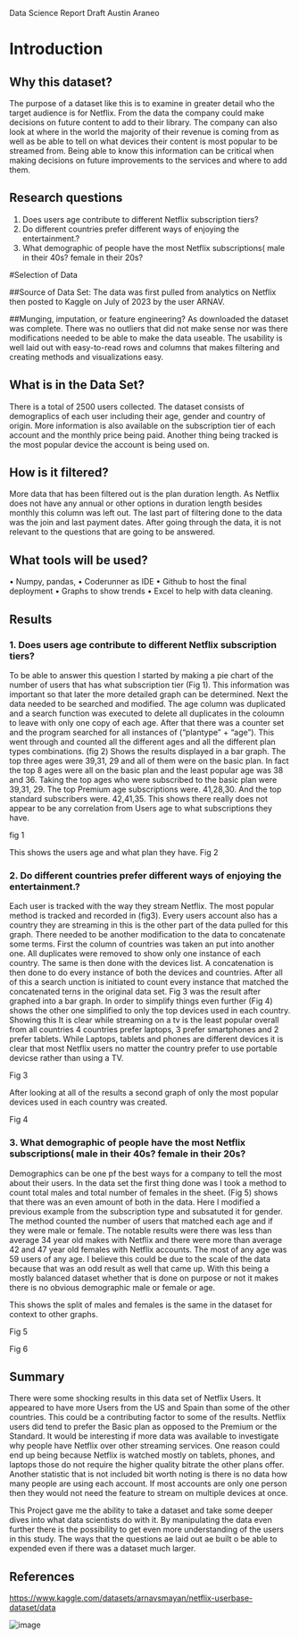 Data Science Report Draft
Austin Araneo 

# Introduction

## Why this dataset? 
The purpose of a dataset like this is to examine in greater detail who the target audience is for Netflix. From the data the company could make decisions on future content to add to their library. The company can also look at where in the world the majority of their revenue is coming from as well as be able to tell on what devices their content is most popular to be streamed from. Being able to know this information can be critical when making decisions on future improvements to the services and where to add them. 

## Research questions
1.	Does users age contribute to different Netflix subscription tiers?
2.	Do different countries prefer different ways of enjoying the entertainment.?
3.	What demographic of people have the most Netflix subscriptions( male in their 40s? female in their 20s?


#Selection of Data 

##Source of Data Set: 
The data was first pulled from analytics on Netflix then posted to Kaggle on July of 2023 by the user ARNAV. 

##Munging, imputation, or feature engineering?
As downloaded the dataset was complete. There was no outliers that did not make sense nor was there modifications needed to be able to make the data useable. The usability is well laid out with easy-to-read rows and columns that makes filtering and creating methods and visualizations easy.

## What is in the Data Set? 
There is a total of 2500 users collected. The dataset consists of demograplics of each user including their age, gender and country of origin. More information is also available on the subscription tier of each account and the monthly price being paid. Another thing being tracked is the most popular device the account is being used on. 

## How is it filtered?
More data that has been filtered out is the plan duration length. As Netflix does not have any annual or other options in duration length besides monthly this column was left out. The last part of filtering done to the data was the join and last payment dates. After going through the data, it is not relevant to the questions that are going to be answered. 

## What tools will be used? 
•	Numpy, pandas,
•	Coderunner as IDE
•	Github to host the final deployment
•	Graphs to show trends 
•	Excel to help with data cleaning.

## Results 
### 1.	Does users age contribute to different Netflix subscription tiers?

To be able to answer this question I started by making a pie chart of the number of users that has what subscription tier (Fig 1). This information was important so that later the more detailed graph can be determined. Next the data needed to be searched and modified. The age column was duplicated and a search function was executed to delete all duplicates in the coloumn to leave with only one copy of each age.  After that there was a counter set and the program searched for all instances of (“plantype” + “age”). This went through and counted all the different ages and all the different plan types combinations. (fig 2) Shows the results displayed in a bar graph. The top three ages were 39,31, 29 and all of them were on the basic plan. In fact the top 8 ages were all on the basic plan and the least popular age was 38 and 36. Taking the top ages who were subscribed to the basic plan were 39,31, 29. The top Premium age subscriptions were. 41,28,30. And the top standard subscribers were. 42,41,35.  This shows there really does not appear to be any correlation from Users age to what subscriptions they have. 


  fig 1

This shows the users age and what plan they have.
  Fig 2



### 2.	Do different countries prefer different ways of enjoying the entertainment.?

Each user is tracked with the way they stream Netflix. The most popular method is tracked and recorded in (fig3).  Every users account also has a country they are streaming in this is the other part of the data pulled for this graph. There needed to be another modification to the data to concatenate some terms. First the column of countries was taken an put into another one. All duplicates were removed to show only one instance of each country. The same is then done with the devices list. A concatenation is then done to do every instance of both the devices and countries. After all of this a search unction is initiated to count every instance that matched the concatenated terns in the original data set. Fig 3 was the result after graphed into a bar graph. In order to simplify things even further (Fig 4) shows the other one simplified to only the top devices used in each country. Showing this It is clear while streaming on a tv is the least popular overall from all countries 4 countries prefer laptops, 3 prefer smartphones and 2 prefer tablets. While Laptops, tablets and phones are different devices it is clear that most Netflix users no matter the country prefer to use portable devicse rather than using a TV. 


 
Fig 3

After looking at all of the results a second graph of only the most popular devices used in each country was created. 
 
Fig 4 


### 3.	What demographic of people have the most Netflix subscriptions( male in their 40s? female in their 20s?

Demographics can be one pf the best ways for a company to tell the most about their users. In the data set the first thing done was I took a method to count total males and total number of females in the sheet. (Fig 5) shows that there was an even amount of both in the data. Here I modified a previous example from the subscription type and subsatuted it for gender. The method counted the number of users that matched each age and if they were male or female. The notable results were there was less than average 34 year old makes with Netflix and there were more than average 42 and 47 year old females with Netflix accounts. The most of any age was 59 users of any age. I believe this could be due to the scale of the data because that was an odd result as well that came up. With this being a mostly balanced dataset whether that is done on purpose or not it makes there is no obvious demographic male or female or age. 

This shows the split of males and females is the same in the dataset for context to other graphs.
 
Fig 5

 
Fig 6

## Summary
There were some shocking results in this data set of Netflix Users. It appeared to have more Users from the US and Spain than some of the other countries. This could be a contributing factor to some of the results. Netflix users did tend to prefer the Basic plan as opposed to the Premium or the Standard. It would be interesting if more data was available to investigate why people have Netflix over other streaming services.  One reason could end up being because Netflix is watched mostly on tablets, phones, and laptops those do not require the higher quality bitrate the other plans offer. Another statistic that is not included bit worth noting is there is no data how many people are using each account. If most accounts are only one person then they would not need the feature to stream on multiple devices at once. 

This Project gave me the ability to take a dataset and take some deeper dives into what data scientists do with it. By manipulating the data even further there is the possibility to get even more understanding of the users in this study. The ways that the questions ae laid out ae built o be able to expended even if there was a dataset much larger.  


## References 
https://www.kaggle.com/datasets/arnavsmayan/netflix-userbase-dataset/data  


![image](https://github.com/araneoaatwit/netlixdataset/assets/71513040/cd32c0d6-46b3-4d6c-9ef0-6ae27c93d79f)
